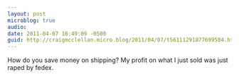 ```yaml
---
layout: post
microblog: true
audio: 
date: 2011-04-07 16:49:09 -0500
guid: http://craigmcclellan.micro.blog/2011/04/07/t56111291877699584.html
---
```

How do you save money on shipping? My profit on what I just sold was just raped by fedex.

